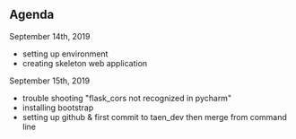 
## Agenda
September 14th, 2019 
* setting up environment
* creating skeleton web application

September 15th, 2019
* trouble shooting "flask_cors not recognized in pycharm"
* installing bootstrap
* setting up github & first commit to taen_dev then merge from command line

